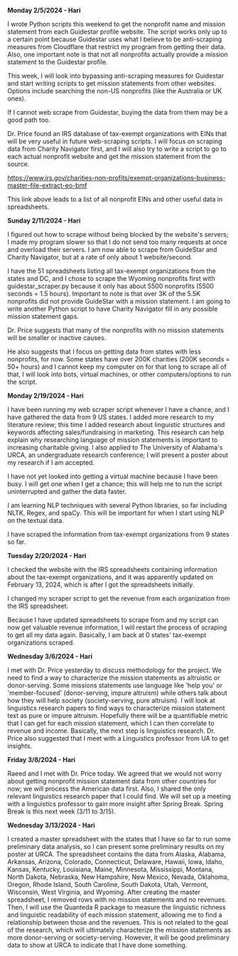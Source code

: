 **Monday 2/5/2024 - Hari**

I wrote Python scripts this weekend to get the nonprofit name and mission statement from each Guidestar profile website. The script works only up to a certain point because Guidestar uses what I believe to be anti-scraping measures from Cloudflare that restrict my program from getting their data. Also, one important note is that not all nonprofits actually provide a mission statement to the Guidestar profile.

This week, I will look into bypassing anti-scraping measures for Guidestar and start writing scripts to get mission statements from other websites. Options include searching the non-US nonprofits (like the Australia or UK ones). 

If I cannot web scrape from Guidestar, buying the data from them may be a good path too.

Dr. Price found an IRS database of tax-exempt organizations with EINs that will be very useful in future web-scraping scripts. I will focus on scraping data from Charity Navigator first, and I will also try to write a script to go to each actual nonprofit website and get the mission statement from the source.

https://www.irs.gov/charities-non-profits/exempt-organizations-business-master-file-extract-eo-bmf

This link above leads to a list of all nonprofit EINs and other useful data in spreadsheets.

**Sunday 2/11/2024 - Hari**

I figured out how to scrape without being blocked by the website's servers; I made my program slower so that I do not send too many requests at once and overload their servers. I am now able to scrape from GuideStar and Charity Navigator, but at a rate of only about 1 website/second. 

I have the 51 spreadsheets listing all tax-exempt organizations from the states and DC, and I chose to scrape the Wyoming nonprofits first with guidestar_scraper.py because it only has about 5500 nonprofits (5500 seconds = 1.5 hours). Important to note is that over 3K of the 5.5K nonprofits did not provide GuideStar with a mission statement. I am going to write another Python script to have Charity Navigator fill in any possible mission statement gaps.

Dr. Price suggests that many of the nonprofits with no mission statements will be smaller or inactive causes. 

He also suggests that I focus on getting data from states with less nonprofits, for now. Some states have over 200K charities (200K seconds = 50+ hours) and I cannot keep my computer on for that long to scrape all of that, I will look into bots, virtual machines, or other computers/options to run the script.

**Monday 2/19/2024 - Hari**

I have been running my web scraper script whenever I have a chance, and I have gathered the data from 9 US states. I added  more research to my literature review; this time I added research about linguistic structures and keywords affecting sales/fundraising in marketing. This research can help explain why researching language of mission statements is important to increasing charitable giving. I also applied to The University of Alabama's URCA, an undergraduate research conference; I will present a poster about my research if I am accepted.

I have not yet looked into getting a virtual machine because I have been busy. I will get one when I get a chance; this will help me to run the script uninterrupted and gather the data faster.

I am learning NLP techniques with several Python libraries, so far including NLTK, Regex, and spaCy. This will be important for when I start using NLP on the textual data.

I have scraped the information from tax-exempt organizations from 9 states so far.

**Tuesday 2/20/2024 - Hari**

I checked the website with the IRS spreadsheets containing information about the tax-exempt organizations, and it was apparently updated on February 13, 2024, which is after I got the spreadsheets initially. 

I changed my scraper script to get the revenue from each organization from the IRS spreadsheet.

Because I have updated spreadsheets to scrape from and my script can now get valuable revenue information, I will restart the process of scraping to get all my data again. Basically, I am back at 0 states' tax-exempt organizations scraped.

**Wednesday 3/6/2024 - Hari**

I met with Dr. Price yesterday to discuss methodology for the project. We need to find a way to characterize the mission statements as altruistic or donor-serving. Some missions statements use language like 'help you' or 'member-focused' (donor-serving, impure altruism) while others talk about how they will help society (society-serving, pure altruism). I will look at linguistics research papers to find ways to characterize mission statement text as pure or impure altruism. Hopefully there will be a quantifiable metric that I can get for each mission statement, which I can then correlate to revenue and income. Basically, the next step is linguistics research. Dr. Price also suggested that I meet with a Linguistics professor from UA to get insights.

**Friday 3/8/2024 - Hari**

Raeed and I met with Dr. Price today. We agreed that we would not worry about getting nonprofit mission statement data from other countries for now; we will process the American data first. Also, I shared the only relevant linguistics research paper that I could find. We will set up a meeting with a linguistics professor to gain more insight after Spring Break. Spring Break is this next week (3/11 to 3/15).

**Wednesday 3/13/2024 - Hari**

I created a master spreadsheet with the states that I have so far to run some preliminary data analysis, so I can present some preliminary results on my poster at URCA. The spreadsheet contains the data from Alaska, Alabama, Arkansas, Arizona, Colorado, Connecticut, Delaware, Hawaii, Iowa, Idaho, Kansas, Kentucky, Louisiana, Maine, Minnesota, Mississippi, Montana, North Dakota, Nebraska, New Hampshire, New Mexico, Nevada, Oklahoma, Oregon, Rhode Island, South Caroline, South Dakota, Utah, Vermont, Wisconsin, West Virginia, and Wyoming. After creating the master spreadsheet, I removed rows with no mission statements and no revenues. Then, I will use the Quanteda R package to measure the linguistic richness and linguistic readability of each mission statement, allowing me to find a relationship between those and the revenues. This is not related to the goal of the research, which will ultimately characterize the mission statements as more donor-serving or society-serving. However, it will be good preliminary data to show at URCA to indicate that I have done something.